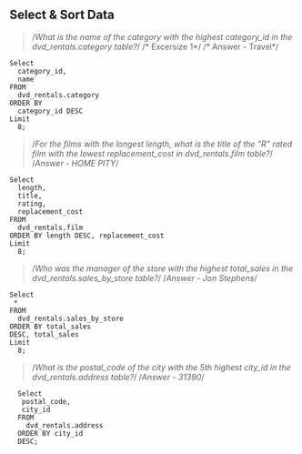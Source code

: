 ﻿## Select & Sort Data

> /*What is the name of the category with the highest category_id in the
> dvd_rentals.category table?*/ /* Excersize 1*/ /* Answer - Travel*/

    Select
      category_id,
      name
    FROM
      dvd_rentals.category
    ORDER BY
      category_id DESC
    Limit
      8;


> /*For the films with the longest length, what is the title of the “R”
> rated film with the lowest replacement_cost in dvd_rentals.film
> table?*/ /*Answer - HOME PITY*/

    Select
      length,
      title,
      rating,
      replacement_cost
    FROM
      dvd_rentals.film
    ORDER BY length DESC, replacement_cost
    Limit
      8;


> /*Who was the manager of the store with the highest total_sales in the
> dvd_rentals.sales_by_store table?*/ /*Answer - Jon Stephens*/

    Select
     *
    FROM
      dvd_rentals.sales_by_store
    ORDER BY total_sales
    DESC, total_sales
    Limit
      8;


>   /*What is the postal_code of the city with the 5th highest city_id
> in the dvd_rentals.address table?*/   /*Answer - 31390*/

      Select
       postal_code,
       city_id
      FROM
        dvd_rentals.address
      ORDER BY city_id
      DESC;

